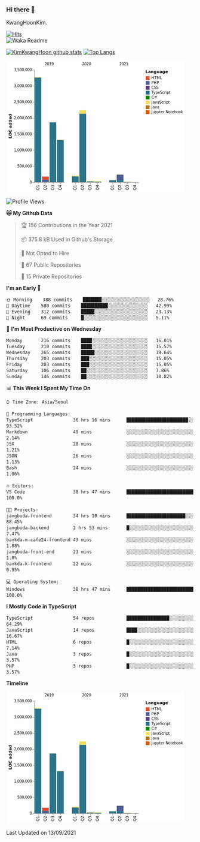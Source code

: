 ### Hi there 👋

KwangHoonKim.

[![Hits](https://hits.seeyoufarm.com/api/count/incr/badge.svg?url=https%3A%2F%2Fgithub.com%2Frhkdgns95)](https://hits.seeyoufarm.com)  
![Waka Readme](https://github.com/rhkdgns95/rhkdgns95/workflows/Waka%20Readme/badge.svg)

[![KimKwangHoon github stats](https://github-readme-stats.vercel.app/api?username=rhkdgns95&show_icons=true)](https://github.com/rhkdgns95/github-readme-stats)   [![Top Langs](https://github-readme-stats.vercel.app/api/top-langs/?username=rhkdgns95&layout=compact)](https://github.com/rhkdgns95/github-readme-stats)   


![Chart not found](https://raw.githubusercontent.com/rhkdgns95/rhkdgns95/master/charts/bar_graph.png) 



<!--START_SECTION:waka-->
![Profile Views](http://img.shields.io/badge/Profile%20Views-5-blue)

**🐱 My Github Data** 

> 🏆 156 Contributions in the Year 2021
 > 
> 📦 375.8 kB Used in Github's Storage 
 > 
> 🚫 Not Opted to Hire
 > 
> 📜 67 Public Repositories 
 > 
> 🔑 15 Private Repositories  
 > 
**I'm an Early 🐤** 

```text
🌞 Morning    388 commits    ███████░░░░░░░░░░░░░░░░░░   28.76% 
🌆 Daytime    580 commits    ██████████░░░░░░░░░░░░░░░   42.99% 
🌃 Evening    312 commits    █████░░░░░░░░░░░░░░░░░░░░   23.13% 
🌙 Night      69 commits     █░░░░░░░░░░░░░░░░░░░░░░░░   5.11%

```
📅 **I'm Most Productive on Wednesday** 

```text
Monday       216 commits    ████░░░░░░░░░░░░░░░░░░░░░   16.01% 
Tuesday      210 commits    ████░░░░░░░░░░░░░░░░░░░░░   15.57% 
Wednesday    265 commits    █████░░░░░░░░░░░░░░░░░░░░   19.64% 
Thursday     203 commits    ███░░░░░░░░░░░░░░░░░░░░░░   15.05% 
Friday       203 commits    ███░░░░░░░░░░░░░░░░░░░░░░   15.05% 
Saturday     106 commits    ██░░░░░░░░░░░░░░░░░░░░░░░   7.86% 
Sunday       146 commits    ██░░░░░░░░░░░░░░░░░░░░░░░   10.82%

```


📊 **This Week I Spent My Time On** 

```text
⌚︎ Time Zone: Asia/Seoul

💬 Programming Languages: 
TypeScript               36 hrs 16 mins      ███████████████████████░░   93.52% 
Markdown                 49 mins             ░░░░░░░░░░░░░░░░░░░░░░░░░   2.14% 
JSX                      28 mins             ░░░░░░░░░░░░░░░░░░░░░░░░░   1.21% 
JSON                     26 mins             ░░░░░░░░░░░░░░░░░░░░░░░░░   1.13% 
Bash                     24 mins             ░░░░░░░░░░░░░░░░░░░░░░░░░   1.06%

🔥 Editors: 
VS Code                  38 hrs 47 mins      █████████████████████████   100.0%

🐱‍💻 Projects: 
jangbuda-frontend        34 hrs 18 mins      ██████████████████████░░░   88.45% 
jangbuda-backend         2 hrs 53 mins       █░░░░░░░░░░░░░░░░░░░░░░░░   7.47% 
bankda-m-cafe24-frontend 43 mins             ░░░░░░░░░░░░░░░░░░░░░░░░░   1.88% 
jangbuda-front-end       23 mins             ░░░░░░░░░░░░░░░░░░░░░░░░░   1.0% 
bankda-k-frontend        22 mins             ░░░░░░░░░░░░░░░░░░░░░░░░░   0.95%

💻 Operating System: 
Windows                  38 hrs 47 mins      █████████████████████████   100.0%

```

**I Mostly Code in TypeScript** 

```text
TypeScript               54 repos            ████████████████░░░░░░░░░   64.29% 
JavaScript               14 repos            ████░░░░░░░░░░░░░░░░░░░░░   16.67% 
HTML                     6 repos             █░░░░░░░░░░░░░░░░░░░░░░░░   7.14% 
Java                     3 repos             █░░░░░░░░░░░░░░░░░░░░░░░░   3.57% 
PHP                      3 repos             █░░░░░░░░░░░░░░░░░░░░░░░░   3.57%

```


**Timeline**

![Chart not found](https://raw.githubusercontent.com/rhkdgns95/rhkdgns95/master/charts/bar_graph.png) 


 Last Updated on 13/09/2021
<!--END_SECTION:waka-->
